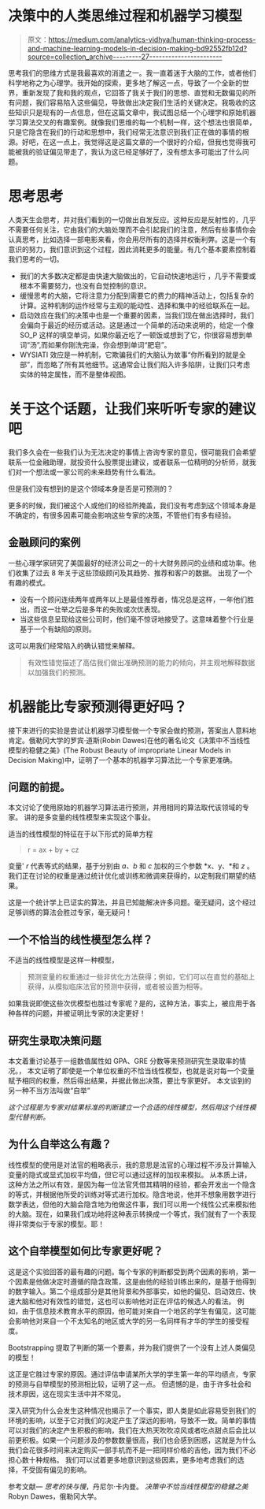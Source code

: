 # 决策中的人类思维过程和机器学习模型

> 原文：<https://medium.com/analytics-vidhya/human-thinking-process-and-machine-learning-models-in-decision-making-bd92552fb12d?source=collection_archive---------27----------------------->

思考我们的思维方式是我最喜欢的消遣之一。我一直着迷于大脑的工作，或者他们科学地称之为心理学。我开始的探索，更多地了解这一点，导致了一个全新的世界，重新发现了我和我的观点，它回答了我关于我们的思想、直觉和无数偏见的所有问题，我们容易陷入这些偏见，导致做出决定我们生活的关键决定。我吸收的这些知识只是现有的一点信息，但在这篇文章中，我试图总结一个心理学和原始机器学习算法交叉的有趣案例。就像我们思维的每一个机制一样，这个想法也很简单，只是它隐含在我们的行动和思想中，我们经常无法意识到我们正在做的事情的根源。好吧，在这一点上，我觉得这是这篇文章的一个很好的介绍，但我也觉得我可能被我的验证偏见带走了，我认为这已经足够好了，没有想太多可能出了什么问题。

# 思考思考

人类天生会思考，并对我们看到的一切做出自发反应。这种反应是反射性的，几乎不需要任何关注，它由我们的大脑处理而不会引起我们的注意，然后有些事情你会认真思考，比如选择一部电影来看，你会用尽所有的选择并权衡利弊。这是一个有意识的努力，我们意识到这个过程，因此消耗更多的能量。有几个基本要素控制着我们思考的一切。

*   我们的大多数决定都是由快速大脑做出的，它自动快速地运行
    ，几乎不需要或根本不需要努力，也没有自觉控制的意识。
*   缓慢思考的大脑，它将注意力分配到需要它的费力的精神活动上，包括复杂的计算。这种机制的运作经常与主观的能动性、选择和集中的经验联系在一起。
*   启动效应在我们的决策中也是一个重要的因素，当我们现在做出选择时，我们会偏向于最近的经历或活动。这是通过一个简单的活动来说明的，给定一个像 SO_P 这样的填空单词，如果你最近吃了一顿饭或想到了它，你很容易想到单词“汤”,而如果你刚洗完澡，你会想到单词“肥皂”。
*   WYSIATI 效应是一种机制，它欺骗我们的大脑认为故事“你所看到的就是全部”，而忽略了所有其他细节。这通常会让我们陷入许多陷阱，让我们只考虑实体的特定属性，而不是整体视图。

# 关于这个话题，让我们来听听专家的建议吧

我们多久会在一些我们认为无法决定的事情上咨询专家的意见，很可能我们会希望联系一位金融助理，就投资什么股票提出建议，或者联系一位精明的分析师，就我们对一个想法或一家公司的未来趋势有什么看法。

但是我们没有想到的是这个领域本身是否是可预测的？

更多的时候，我们被这个人或他们的经验所掩盖，我们没有考虑到这个领域本身是不确定的，有很多因素可能会影响这些专家的决策，不管他们有多有经验。

## 金融顾问的案例

一些心理学家研究了美国最好的经济公司之一的十大财务顾问的业绩和成功率。他们收集了过去 8 年关于这些顶级顾问及其趋势、推荐和客户的数据。
出现了一个有趣的模式。

*   没有一个顾问连续两年或两年以上是最佳推荐者，情况总是这样，一年他们胜出，而这一壮举之后是多年的失败或次优表现。
*   当这些信息呈现给这些公司时，他们毫不惊讶地接受了。这意味着整个行业是基于一个有缺陷的原则。

这可以用我们经常陷入的确认错觉来解释。

> 有效性错觉描述了高估我们做出准确预测的能力的倾向，并主观地解释数据以加强我们的预测。

# 机器能比专家预测得更好吗？

接下来进行的实验是尝试让机器学习模型做一个专家会做的预测，答案出人意料地肯定。俄勒冈大学的罗宾·道斯(Robin Dawes)在他的著名论文《决策中不当线性模型的稳健之美》(The Robust Beauty of impropriate Linear Models in Decision Making)中，证明了一个基本的机器学习算法比一个专家更准确。

## 问题的前提。

本文讨论了使用原始的机器学习算法进行预测，并用相同的算法取代该领域的专家。
讲的是多变量的线性模型来实现这个事业。

适当的线性模型的特征在于以下形式的简单方程

> r = ax + by + cz

变量' *r* 代表等式的结果，基于分别由 *a、b* 和 *c* 加权的三个参数 *x、y、*和 *z* 。我们正在讨论的权重是通过统计优化或训练和微调来获得的，以定制我们期望的结果。

这是一个统计学上已证实的算法，并且已知能解决许多问题。毫无疑问，这个经过足够训练的算法会胜过专家，毫无疑问！

## 一个不恰当的线性模型怎么样？

不适当的线性模型是这样一种模型，

> 预测变量的权重通过一些非优化方法获得；例如，它们可以在直觉的基础上获得，从模拟临床法官的预测中获得，或者被设置为相等。

如果我说即使这些次优模型也胜过专家呢？是的，这种方法，事实上，被应用于各种各样的问题，并被证明比专家的决定更好！

## 研究生录取决策问题

本文着重讨论基于一组数值属性如 GPA、GRE 分数等来预测研究生录取率的情况。，
本文证明了即使是一个单位权重的不恰当线性模型，也就是说对每一个变量赋予相同的权重，然后得出结果，并据此做出决策，要比专家更好。
本文谈到的另一种不当方法叫做“自举”

*这个过程是为专家对结果标准的判断建立一个合适的线性模型，然后用这个线性模型代替判断。*

## 为什么自举这么有趣？

线性模型的使用是对法官的粗略表示，我的意思是法官的心理过程不涉及计算输入变量的隐式或显式加权平均值，但它可以通过这样的加权来模拟。
从本质上讲，这种方法之所以有效，是因为每一位法官凭借其精明的经验，都会开发出一个隐含的等式，并根据他所受的训练对等式进行加权。隐含地说，他并不想象用数字进行数学表达，但他的大脑会隐含地为他做这件事，我们可以用一个线性公式来模拟他的大脑。现在，如果我们成功地将这种表示转换成一个等式，我们就有了一个表现得非常类似于专家的模型。耶！

## 这个自举模型如何比专家更好呢？

这是这个实验回答的最有趣的问题。每个专家的判断都受到两个因素的影响，第一个因素是他做决定时遵循的隐含政策，这是由他的经验训练出来的，是基于他得到的数字输入。第二个组成部分是其他背景和外部事实，如他的偏见、启动效应、快速大脑和他对有效性的错觉，这也可以影响他对正在评估的候选人的看法。
例如，由于信息技术教育水平的原因，他可能对来自一个地区的学生有偏见，这可能会影响他对来自一个不太知名的地区或大学的另一名同样有才华的学生的接受程度。

Bootstrapping 提取了判断的第一个要素，并为我们提供了一个没有上述人类偏见的模型！

这正是它胜过专家的原因。通过评估申请某所大学的学生第一年的平均绩点，专家的预测与自举模型的预测相比较，证明了这一点。
但遗憾的是，由于许多社会和技术原因，这在现实生活中并不常见。

深入研究为什么会发生这种情况也揭示了一个事实，即人类是如此容易受到我们的环境的影响，以至于它对我们的决定产生了深远的影响，导致不一致。简单的事情可以对我们的决定产生积极的影响，我们在大热天吹吹凉风或者吃点甜点后会比以前更积极。如果一个问题涉及的参数数量很高，我们也会感到困惑，这就是为什么我们会花很多时间来决定购买一部手机而不是一把同样价格的吉他，因为我们不必担心数十种规格。
我们可以试着更多地意识到这些因素，更多地考虑我们的选择，不受固有偏见的影响。

参考文献—
*思考的快与慢*，丹尼尔·卡内曼。
*决策中不恰当线性模型的稳健之美* Robyn Dawes，俄勒冈大学。